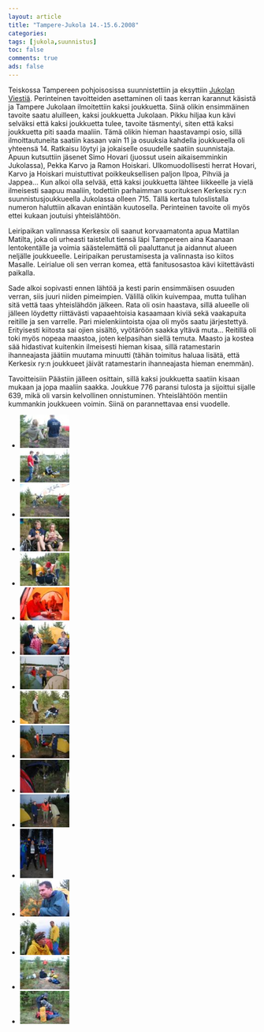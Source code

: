 ```yaml
---
layout: article 
title: "Tampere-Jukola 14.-15.6.2008" 
categories: 
tags: [jukola,suunnistus]
toc: false 
comments: true 
ads: false 
---
```


Teiskossa Tampereen pohjoisosissa suunnistettiin ja eksyttiin [Jukolan
Viestiä](http://fi.wikipedia.org/wiki/Jukolan_viesti). Perinteinen
tavoitteiden asettaminen oli taas kerran karannut käsistä ja Tampere
Jukolaan ilmoitettiin kaksi joukkuetta.
Siinä olikin ensimmäinen tavoite saatu aluilleen, kaksi joukkuetta
Jukolaan. Pikku hiljaa kun kävi selväksi että kaksi joukkuetta tulee,
tavoite täsmentyi, siten että kaksi joukkuetta piti saada maaliin. Tämä
olikin hieman haastavampi osio, sillä ilmoittautuneita saatiin kasaan
vain 11 ja osuuksia kahdella joukkueella oli yhteensä 14. Ratkaisu
löytyi ja jokaiselle osuudelle saatiin suunnistaja. Apuun kutsuttiin
jäsenet Simo Hovari (juossut usein aikaisemminkin Jukolassa), Pekka
Karvo ja Ramon Hoiskari. Ulkomuodollisesti herrat Hovari, Karvo ja
Hoiskari muistuttivat poikkeuksellisen paljon Ilpoa, Pihviä ja Jappea...
Kun alkoi olla selvää, että kaksi joukkuetta lähtee liikkeelle ja vielä
ilmeisesti saapuu maaliin, todettiin parhaimman suorituksen Kerkesix
ry:n suunnistusjoukkueella Jukolassa olleen 715. Tällä kertaa
tuloslistalla numeron haluttiin alkavan enintään kuutosella. Perinteinen
tavoite oli myös ettei kukaan joutuisi yhteislähtöön.

Leiripaikan valinnassa Kerkesix oli saanut korvaamatonta apua Mattilan
Matilta, joka oli urheasti taistellut tiensä läpi Tampereen aina Kaanaan
lentokentälle ja voimia säästelemättä oli paaluttanut ja aidannut alueen
neljälle joukkueelle. Leiripaikan perustamisesta ja valinnasta iso
kiitos Masalle. Leirialue oli sen verran komea, että fanitusosastoa kävi
kiitettävästi paikalla.

Sade alkoi sopivasti ennen lähtöä ja kesti parin ensimmäisen osuuden
verran, siis juuri niiden pimeimpien. Välillä olikin kuivempaa, mutta
tulihan sitä vettä taas yhteislähdön jälkeen. Rata oli osin haastava,
sillä alueelle oli jälleen löydetty riittävästi vapaaehtoisia kasaamaan
kiviä sekä vaakapuita reitille ja sen varrelle. Pari mielenkiintoista
ojaa oli myös saatu järjestettyä. Erityisesti kiitosta sai ojien
sisältö, vyötäröön saakka yltävä muta... Reitillä oli toki myös nopeaa
maastoa, joten kelpasihan siellä temuta. Maasto ja kostea sää hidastivat
kuitenkin ilmeisesti hieman kisaa, sillä ratamestarin ihanneajasta
jäätiin muutama minuutti (tähän toimitus haluaa lisätä, että Kerkesix
ry:n joukkueet jäivät ratamestarin ihanneajasta hieman enemmän).

Tavoitteisiin Päästiin jälleen osittain, sillä kaksi joukkuetta saatiin
kisaan mukaan ja jopa maaliin saakka. Joukkue 776 paransi tulosta ja
sijoittui sijalle 639, mikä oli varsin kelvollinen onnistuminen.
Yhteislähtöön mentiin kummankin joukkueen voimin. Siinä on parannettavaa
ensi vuodelle.

<div class="th-grid image-gallery" markdown="1">

-   [![](/images/jukola-2008/Thumbnails/01.jpg)](/images/jukola-2008/01.jpg)
-   [![](/images/jukola-2008/Thumbnails/02.jpg)](/images/jukola-2008/02.jpg)
-   [![](/images/jukola-2008/Thumbnails/03.jpg)](/images/jukola-2008/03.jpg)
-   [![](/images/jukola-2008/Thumbnails/05.jpg)](/images/jukola-2008/05.jpg)
-   [![](/images/jukola-2008/Thumbnails/06.jpg)](/images/jukola-2008/06.jpg)
-   [![](/images/jukola-2008/Thumbnails/07.jpg)](/images/jukola-2008/07.jpg)
-   [![](/images/jukola-2008/Thumbnails/08.jpg)](/images/jukola-2008/08.jpg)
-   [![](/images/jukola-2008/Thumbnails/09.jpg)](/images/jukola-2008/09.jpg)
-   [![](/images/jukola-2008/Thumbnails/10.jpg)](/images/jukola-2008/10.jpg)
-   [![](/images/jukola-2008/Thumbnails/11.jpg)](/images/jukola-2008/11.jpg)
-   [![](/images/jukola-2008/Thumbnails/12.jpg)](/images/jukola-2008/12.jpg)
-   [![](/images/jukola-2008/Thumbnails/13.jpg)](/images/jukola-2008/13.jpg)
-   [![](/images/jukola-2008/Thumbnails/14.jpg)](/images/jukola-2008/14.jpg)
-   [![](/images/jukola-2008/Thumbnails/15.jpg)](/images/jukola-2008/15.jpg)
-   [![](/images/jukola-2008/Thumbnails/16.jpg)](/images/jukola-2008/16.jpg)
-   [![](/images/jukola-2008/Thumbnails/17.jpg)](/images/jukola-2008/17.jpg)
-   [![](/images/jukola-2008/Thumbnails/18.jpg)](/images/jukola-2008/18.jpg)

</div>
